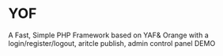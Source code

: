 # YOF
A Fast, Simple PHP Framework based on YAF&amp; Orange with a login/register/logout, aritcle publish, admin control panel DEMO

